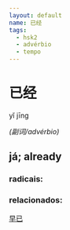 ```yaml
--- 
layout: default
name: 已经 
tags: 
  - hsk2
  - advérbio
  - tempo
--- 
```

# 已经 
yǐ jīng  
 
*(副词/advérbio)*  
## já; already 
### radicais: 
### relacionados: 
[早已](/zhengshidu/outras/早已)  
